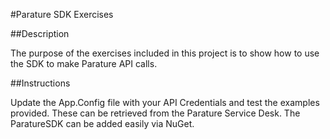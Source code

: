 ﻿#Parature SDK Exercises

##Description

The purpose of the exercises included in this project is to show how to use the SDK to make Parature API calls.

##Instructions

Update the App.Config file with your API Credentials and test the examples provided. These can be retrieved from the Parature Service Desk. The ParatureSDK can be added easily via NuGet.
